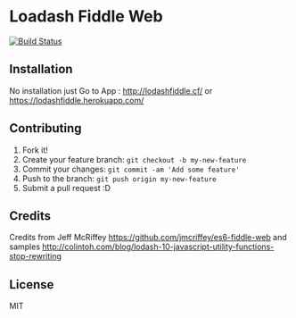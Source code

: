 
# Loadash Fiddle Web

[![Build Status](https://travis-ci.org/jmcriffey/es6-fiddle-web.png?branch=master)](https://travis-ci.org/jmcriffey/es6-fiddle-web)

## Installation

No installation just Go to App : http://lodashfiddle.cf/ or https://lodashfiddle.herokuapp.com/

## Contributing

1. Fork it!
2. Create your feature branch: `git checkout -b my-new-feature`
3. Commit your changes: `git commit -am 'Add some feature'`
4. Push to the branch: `git push origin my-new-feature`
5. Submit a pull request :D


## Credits

Credits from Jeff McRiffey  https://github.com/jmcriffey/es6-fiddle-web and samples http://colintoh.com/blog/lodash-10-javascript-utility-functions-stop-rewriting

## License

MIT
